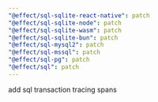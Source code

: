```yaml
---
"@effect/sql-sqlite-react-native": patch
"@effect/sql-sqlite-node": patch
"@effect/sql-sqlite-wasm": patch
"@effect/sql-sqlite-bun": patch
"@effect/sql-mysql2": patch
"@effect/sql-mssql": patch
"@effect/sql-pg": patch
"@effect/sql": patch
---
```


add sql transaction tracing spans
